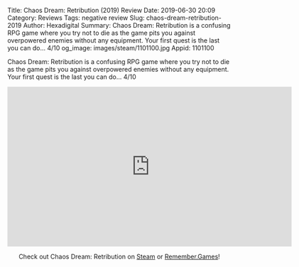 Title: Chaos Dream: Retribution (2019) Review
Date: 2019-06-30 20:09
Category: Reviews
Tags: negative review
Slug: chaos-dream-retribution-2019
Author: Hexadigital
Summary: Chaos Dream: Retribution is a confusing RPG game where you try not to die as the game pits you against overpowered enemies without any equipment. Your first quest is the last you can do… 4/10
og_image: images/steam/1101100.jpg
Appid: 1101100

Chaos Dream: Retribution is a confusing RPG game where you try not to die as the game pits you against overpowered enemies without any equipment. Your first quest is the last you can do… 4/10

<center><iframe src="https://www.youtube.com/embed/v4IGWKtpCGU?feature=oembed" allow="accelerometer; autoplay; encrypted-media; gyroscope; picture-in-picture" width="640" height="360" frameborder="0"></iframe>

Check out Chaos Dream: Retribution on [Steam](https://store.steampowered.com/app/1101100/?curator_clanid=34633900) or [Remember.Games](https://remember.games/game/2483/)!</center>
